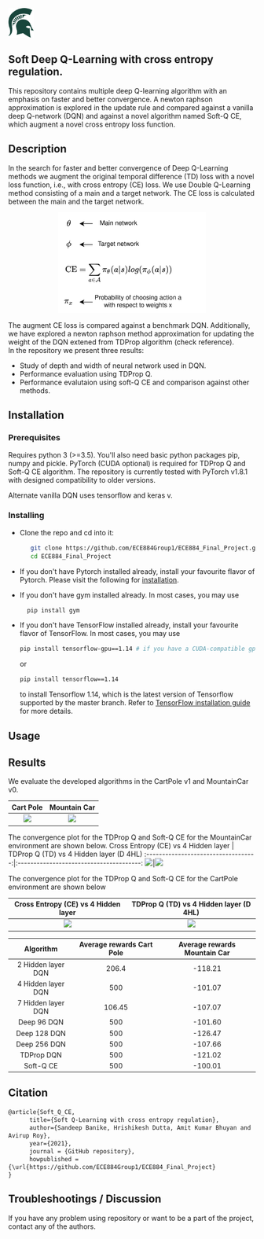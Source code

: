 <img height='60px' src='doc/logo/msu.gif'/>

## Soft Deep Q-Learning with cross entropy regulation. 
This repository contains multiple deep Q-learning algorithm with an emphasis on faster and better convergence. A newton raphson approximation is explored in the update rule and compared against a vanilla deep Q-network (DQN) and against a novel algorithm named Soft-Q CE, which augment a novel cross entropy loss function.

## Description
In the search for faster and better convergence of Deep Q-Learning methods we augment the original temporal difference (TD) loss with a novel loss function, i.e., with cross entropy (CE) loss. We use Double Q-Learning method consisting of a main and a target network. The CE loss is calculated between the main and the target network.

<p align="center">
<img src="doc/CE_loss.png" width="300">
</p>

The augment CE loss is compared against a benchmark DQN. Additionally, we have explored a newton raphson method approximation for updating the weight of the DQN extened from TDProp algorithm (check reference).  
In the repository we present three results: 
- Study of depth and width of neural network used in DQN.
- Performance evaluation using TDProp Q.
- Performance evalutaion using soft-Q CE and comparison against other methods.

## Installation

### Prerequisites

Requires python 3 (>=3.5). You'll also need basic python packages pip, numpy and pickle.
PyTorch (CUDA optional) is required for TDProp Q and Soft-Q CE algorithm. The repository is currently tested with PyTorch
v1.8.1 with designed compatibility to older versions.

Alternate vanilla DQN uses tensorflow and keras v.

### Installing

- Clone the repo and cd into it:
    ```bash
       git clone https://github.com/ECE884Group1/ECE884_Final_Project.git
       cd ECE884_Final_Project
    ```
- If you don't have Pytorch installed already, install your favourite flavor of Pytorch. Please visit the following for [installation](https://pytorch.org/get-started).
- If you don't have gym installed already. In most cases, you may use
  ```bash
    pip install gym
    ```
    
- If you don't have TensorFlow installed already, install your favourite flavor of TensorFlow. In most cases, you may use
    ```bash 
    pip install tensorflow-gpu==1.14 # if you have a CUDA-compatible gpu and proper drivers
    ```
    or 
    ```bash
    pip install tensorflow==1.14
    ```
    to install Tensorflow 1.14, which is the latest version of Tensorflow supported by the master branch. Refer to [TensorFlow installation guide](https://www.tensorflow.org/install/)
    for more details. 
    

## Usage 


## Results
We evaluate the developed algorithms in the CartPole v1 and MountainCar v0.

Cart Pole                  |  Mountain Car
:-------------------------:|:-------------------------:
![](doc/MountainCar-v0.gif)|![](doc/CartPole-v1.gif)

[comment]: <p float="center">
[comment]:   <img src="doc/MountainCar-v0.gif" width="300" />
[comment]:   <img src="doc/CartPole-v1.gif" width="300" />
[comment]: </p>

The convergence plot for the TDProp Q and Soft-Q CE for the MountainCar environment are shown below.
Cross Entropy (CE) vs 4 Hidden layer |  TDProp Q (TD) vs 4 Hidden layer (D 4HL)
:-----------------------------------:|:---------------------------------------:
![](doc/results/DQN_CE_vs_D_r_train_(MC).png)|![](doc/results/DQN_TD_vs_D_r_train_(MC).png)

[comment]: <p float="center">
[comment]:  <img src="doc/results/DQN CE vs D r_train (MC).png" width="300" />
[comment]:  <img src="doc/results/DQN TD vs D r_train (MC).png" width="300" />
[comment]: </p>

The convergence plot for the TDProp Q and Soft-Q CE for the CartPole environment are shown below 

Cross Entropy (CE) vs 4 Hidden layer |  TDProp Q (TD) vs 4 Hidden layer (D 4HL)
:-----------------------------------:|:---------------------------------------:
![](doc/results/DQN_CE_vs_D_r_train_(CP).png)|![](doc/results/DQN_TD_vs_D_r_train_(CP).png)


[comment]:<p float="center">
[comment]:  <img src="doc/results/DQN CE vs D r_train (CP).png" width="300" />
[comment]:  <img src="doc/results/DQN TD vs D r_train (CP).png" width="300" />
[comment]:</p>

|      Algorithm     | Average rewards Cart Pole | Average rewards Mountain Car |
|:------------------:|:-------------------------:|:----------------------------:|
| 2 Hidden layer DQN |           206.4           |            -118.21           |
| 4 Hidden layer DQN |            500            |            -101.07           |
| 7 Hidden layer DQN |           106.45          |            -107.07           |
|     Deep 96 DQN    |            500            |            -101.60           |
|    Deep 128 DQN    |            500            |            -126.47           |
|    Deep 256 DQN    |            500            |            -107.66           |
|     TDProp DQN     |            500            |            -121.02           |
|      Soft-Q CE     |            500            |            -100.01           |

## Citation

```
@article{Soft_Q_CE,
      title={Soft Q-Learning with cross entropy regulation}, 
      author={Sandeep Banike, Hrishikesh Dutta, Amit Kumar Bhuyan and Avirup Roy},
      year={2021},
      journal = {GitHub repository},
  	  howpublished = {\url{https://github.com/ECE884Group1/ECE884_Final_Project}
}
```

## Troubleshootings / Discussion

If you have any problem using repository or want to be a part of the project, contact any of the authors.
